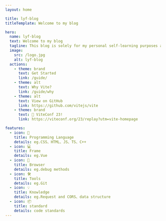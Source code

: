 ```yaml
---
layout: home

title: lyf-blog
titleTemplate: Welcome to my blog

hero:
  name: lyf-blog
  text: Welcome to my blog
  tagline: This blog is solely for my personal self-learning purposes and is not intended for commercial use or any other undisclosed intentions.
  image:
    src: /logo.jpg
    alt: lyf-blog
  actions:
    - theme: brand
      text: Get Started
      link: /guide/
    - theme: alt
      text: Why Vite?
      link: /guide/why
    - theme: alt
      text: View on GitHub
      link: https://github.com/vitejs/vite
    - theme: brand
      text: 🎉 ViteConf 23!
      link: https://viteconf.org/23/replay?utm=vite-homepage

features:
  - icon: 📝
    title: Programming Language
    details: eg.CSS、HTML、JS、TS、C++
  - icon: 💻
    title: Frame
    details: eg.Vue
  - icon: 📎
    title: Browser
    details: eg.debug methods
  - icon: 🛠️
    title: Tools
    details: eg.Git
  - icon: 💡
    title: Knowledge
    details: eg.Request and CORS、data structure
  - icon: 📦
    title: standard
    details: code standards
---
```

